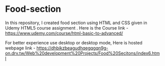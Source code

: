 # Food-section
In this repository, I created food section using HTML and CSS given in Udemy HTML5 course assignment .
Here is the Course link -https://www.udemy.com/course/html-basic-to-advanced/

For better experience use desktop or desktop mode,
Here is hosted webpage link - https://dhbikzbeagudhqegqgqn9g-on.drv.tw/Web%20development%20Projects/Food%20Secitons/index6.html
